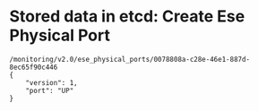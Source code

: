 # Stored data in etcd: Create Ese Physical Port

```
/monitoring/v2.0/ese_physical_ports/0078808a-c28e-46e1-887d-8ec65f90c446
{
    "version": 1, 
    "port": "UP"
}
```
